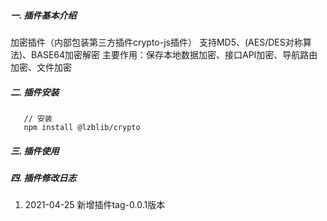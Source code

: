 ##### 一. 插件基本介绍
 加密插件（内部包装第三方插件crypto-js插件）
 支持MD5、(AES/DES对称算法)、BASE64加密解密
 主要作用：保存本地数据加密、接口API加密、导航路由加密、文件加密
 
##### 二. 插件安装
```
   // 安装
   npm install @lzblib/crypto
```


##### 三. 插件使用



##### 四. 插件修改日志
1. 2021-04-25 新增插件tag-0.0.1版本

